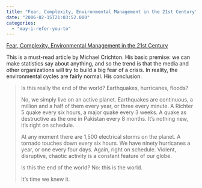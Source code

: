 ```yaml
---
title: "Fear, Complexity, Environmental Management in the 21st Century"
date: "2006-02-15T21:03:52.000"
categories: 
  - "may-i-refer-you-to"
---
```


[Fear, Complexity, Environmental Management in the 21st Century](http://www.michaelcrichton.com/speeches/complexity/complexity.html)

This is a must-read article by Michael Crichton. His basic premise: we can make statistics say about anything, and so the trend is that the media and other organizations will try to build a big fear of a crisis. In reality, the environmental cycles are fairly normal. His conclusion:

> Is this really the end of the world? Earthquakes, hurricanes, floods?
> 
> No, we simply live on an active planet. Earthquakes are continuous, a million and a half of them every year, or three every minute. A Richter 5 quake every six hours, a major quake every 3 weeks. A quake as destructive as the one in Pakistan every 8 months. It’s nothing new, it’s right on schedule.
> 
> At any moment there are 1,500 electrical storms on the planet. A tornado touches down every six hours. We have ninety hurricanes a year, or one every four days. Again, right on schedule. Violent, disruptive, chaotic activity is a constant feature of our globe.
> 
> Is this the end of the world? No: this is the world.
> 
> It’s time we knew it.
